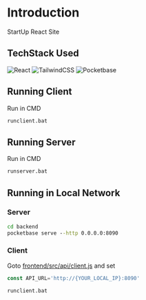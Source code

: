 # Introduction

StartUp React Site

## TechStack Used
![React](https://img.shields.io/badge/react-%2320232a.svg?style=for-the-badge&logo=react&logoColor=%2361DAFB)
![TailwindCSS](https://img.shields.io/badge/tailwindcss-%2338B2AC.svg?style=for-the-badge&logo=tailwind-css&logoColor=white)
![Pocketbase](https://pocketbase.io/images/logo.svg)


## Running Client 

Run in CMD
```cmd
runclient.bat
```

## Running Server
Run in CMD
```cmd
runserver.bat
```

## Running in Local Network

### Server
```cmd
cd backend
pocketbase serve --http 0.0.0.0:8090
```

### Client
 Goto [frontend/src/api/client.js](frontend/api/src) and set
 ```js
 const API_URL='http://{YOUR_LOCAL_IP}:8090'
 ```
 ```cmd
runclient.bat
```

